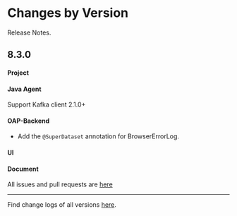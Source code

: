 Changes by Version
==================
Release Notes.

8.3.0
------------------
#### Project

#### Java Agent
Support Kafka client 2.1.0+

#### OAP-Backend
* Add the `@SuperDataset` annotation for BrowserErrorLog.

#### UI

#### Document

All issues and pull requests are [here](https://github.com/apache/skywalking/milestone/62?closed=1)

------------------
Find change logs of all versions [here](changes).
